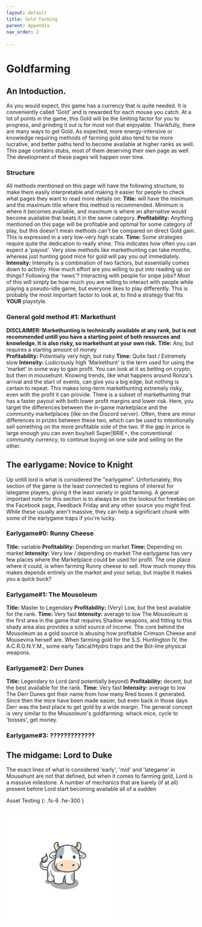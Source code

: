```yaml
---
layout: default
title: Gold Farming
parent: Appendix
nav_order: 2

---
```

# Goldfarming

## An Intoduction.
As you would expect, this game has a currency that is quite needed. It is conveniently called 'Gold' and is rewarded for each mouse you catch. At a lot of points in the game, this Gold will be the limiting factor for you to progress, and grinding it out is for most not that enjoyable. Thankfully, there are many ways to get Gold. As expected, more energy-intensive or knowledge requiring methods of farming gold also tend to be more lucrative, and better paths tend to become available at higher ranks as well.  
This page contains stubs, most of them deserving their own page as well. The development of these pages will happen over time.

### Structure
All methods mentioned on this page will have the following structure, to make them easily interpretable and making it easier for people to check what pages they want to read more details on:
**Title:** will have the minimum and the maximum title where this method is recommended. Minimum is where it becomes available, and maximum is where an alternative would become available that beats it in the same category.
**Profitability:** Anything mentioned on this page will be profitable and optimal for some category of play, but this doesn't mean methods can't be compared on direct Gold gain. This is expressed in a very low-very high scale.
**Time:** Some strategies require quite the dedication to really shine. This indicates how often you can expect a 'payout'. Very slow methods like markethunting can take months, whereas just hunting good mice for gold will pay you out immediately.
**Intensity:** Intensity is a combination of two factors, but essentially comes down to activity. How much effort are you willing to put into reading up on things? Following the 'news'? Interacting with people for snipe jobs? Most of this will simply be how much you are willing to interact with people while playing a pseudo-idle game, but everyone likes to play differently. This is probably the most important factor to look at, to find a strategy that fits **YOUR** playstyle.
### General gold method #1: Markethunt
**DISCLAIMER: Markethunting is technically available at any rank, but is not recommended untill you have a starting point of both resources and knowledge. It is also risky, so markethunt at your own risk.** 
**Title:** Any, but requires a starting amount of money  
**Profitability:** Potentially very high, but risky
**Time:** Quite fast / Extremely slow
**Intensity:** Ludicrously high
'Markethunt' is the term used for using the 'market' in some way to gain profit. You can look at it as betting on crypto, but then in mousehunt. Knowing trends, like what happens around Ronza's arrival and the start of events, can give you a big edge, but nothing is certain to repeat. This makes long-term markethunting extremely risky, even with the profit it can provide.
There is a subset of markethunting that has a faster payout with both lower profit margins and lower risk. Here, you target the differences between the in-game marketplace and the community marketplaces (like on the Discord server). Often, there are minor differences in prizes between these two, which can be used to intentionally sell something on the more profitable side of the two. If the gap in price is large enough you can even buy/sell Super|BRIE+, the conventional community currency, to continue buying on one side and selling on the other.

## The earlygame: Novice to Knight
Up untill lord is what is considered the "earlygame". Unfortunately, this section of the game is the least connected to regions of interest for lategame players, giving it the least variety in gold farming. A general important note for this section is to always be on the lookout for freebies on the Facebook page, Feedback Friday and any other source you might find. While these usually aren't massive, they can help a significant chunk with some of the earlygame traps if you're lucky.
### Earlygame#0: Runny Cheese
**Title:** variable
**Profitability:** Depending on market
**Time:** Depending on market
**Intensity:** Very low / depending on market
The earlygame has very few places where the Marketplace could be used for profit. The one place where it could, is when farming Runny cheese to sell. How much money this makes depends entirely on the market and your setup, but maybe it makes you a quick buck?

### Earlygame#1: The Mousoleum
**Title:** Master to Legendary
**Profitability:** (Very) Low, but the best available for the rank.
**Time:** Very fast
**Intensity:** average to low
The Mousoleum is the first area in the game that requires Shadow weapons, and fitting to this shady area also provides a solid source of income. The core behind the Mousoleum as a gold source is abusing how profitable Crimson Cheese and Mousevina herself are. When farming gold for the S.S. Huntington IV, the A.C.R.O.N.Y.M., some early Tatical/Hydro traps and the Bot-line physical weapons.

### Earlygame#2: Derr Dunes
**Title:** Legendary to Lord (and potentially beyond)
**Profitability:** decent, but the best available for the rank.
**Time:** Very fast
**Intensity:** average to low
The Derr Dunes got their name from how many Rred boxes it generated. Since then the mice have been made easier, but even back in those days Derr was the best place to get gold by a wide margin. The general concept is very similar to the Mousoleum's goldfarming: whack mice, cycle to 'bosses', get money.

### Earlygame#3: ?????????????

## The midgame: Lord to Duke
The exact lines of what is considered 'early', 'mid' and 'lategame' in Mousehunt are not that defined, but when it comes to farming gold, Lord is a massive milestone. A number of mechanics that are barely (if at all) present before Lord start becoming available all of a sudden


Asset Testing
{: .fs-6 .fw-300 }

<img src="/assets/images/Kuh.png" alt="Moo" width="300" height="300">
 
